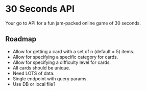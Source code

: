 # 30 Seconds API

Your go to API for a fun jam-packed online game of 30 seconds.

## Roadmap

- Allow for getting a card with a set of n (default = 5) items.
- Allow for specifying a specific category for cards.
- Allow for specifying a difficulty level for cards.
- All cards should be unique.
- Need LOTS of data.
- Single endpoint with query params.
- Use DB or local file?

